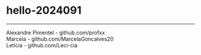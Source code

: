 # hello-2024091
------------------
Alexandre Pimentel - github.com/profxx
<br>
Marcela - github.com/MarcelaGoncalves20
<br>
Leticia - github.com/Leci-cia
